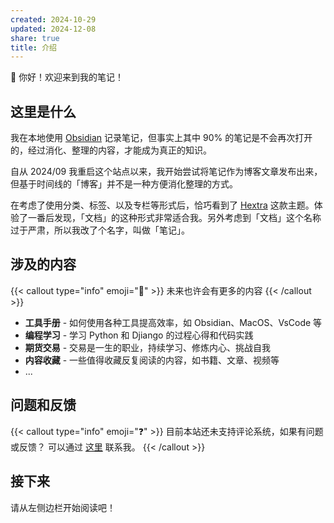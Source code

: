 ```yaml
---
created: 2024-10-29
updated: 2024-12-08
share: true
title: 介绍
---
```


👋 你好！欢迎来到我的笔记！

<!--more-->

## 这里是什么

我在本地使用 [Obsidian](https://obsidian.md/) 记录笔记，但事实上其中 90% 的笔记是不会再次打开的，经过消化、整理的内容，才能成为真正的知识。

自从 2024/09 我重启这个站点以来，我开始尝试将笔记作为博客文章发布出来，但基于时间线的「博客」并不是一种方便消化整理的方式。

在考虑了使用分类、标签、以及专栏等形式后，恰巧看到了 [Hextra](https://github.com/imfing/hextra) 这款主题。体验了一番后发现，「文档」的这种形式非常适合我。另外考虑到「文档」这个名称过于严肃，所以我改了个名字，叫做「笔记」。

## 涉及的内容

{{< callout type="info" emoji="🤔️" >}}
  未来也许会有更多的内容
{{< /callout >}}

- **工具手册** - 如何使用各种工具提高效率，如 Obsidian、MacOS、VsCode 等
- **编程学习** - 学习 Python 和 Djiango 的过程心得和代码实践
- **期货交易** - 交易是一生的职业，持续学习、修炼内心、挑战自我
- **内容收藏** - 一些值得收藏反复阅读的内容，如书籍、文章、视频等
- ...

## 问题和反馈

{{< callout type="info" emoji="❓" >}}
  目前本站还未支持评论系统，如果有问题或反馈？
  可以通过 [这里](https://github.com/mlosun/My_blog/issues) 联系我。
{{< /callout >}}

## 接下来

请从左侧边栏开始阅读吧！